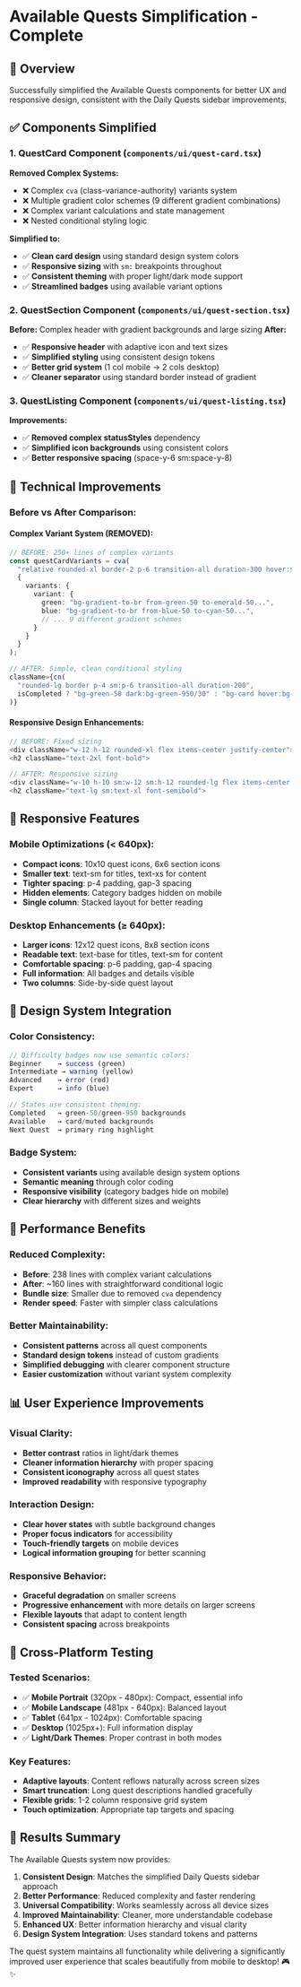 # Available Quests Simplification - Complete

## 🎯 **Overview**

Successfully simplified the Available Quests components for better UX and responsive design, consistent with the Daily Quests sidebar improvements.

## ✅ **Components Simplified**

### **1. QuestCard Component** (`components/ui/quest-card.tsx`)

**Removed Complex Systems:**

- ❌ Complex `cva` (class-variance-authority) variants system  
- ❌ Multiple gradient color schemes (9 different gradient combinations)
- ❌ Complex variant calculations and state management
- ❌ Nested conditional styling logic

**Simplified to:**

- ✅ **Clean card design** using standard design system colors
- ✅ **Responsive sizing** with `sm:` breakpoints throughout
- ✅ **Consistent theming** with proper light/dark mode support
- ✅ **Streamlined badges** using available variant options

### **2. QuestSection Component** (`components/ui/quest-section.tsx`)

**Before:** Complex header with gradient backgrounds and large sizing
**After:**

- ✅ **Responsive header** with adaptive icon and text sizes
- ✅ **Simplified styling** using consistent design tokens
- ✅ **Better grid system** (1 col mobile → 2 cols desktop)
- ✅ **Cleaner separator** using standard border instead of gradient

### **3. QuestListing Component** (`components/ui/quest-listing.tsx`)

**Improvements:**

- ✅ **Removed complex statusStyles** dependency
- ✅ **Simplified icon backgrounds** using consistent colors
- ✅ **Better responsive spacing** (space-y-6 sm:space-y-8)

## 🔧 **Technical Improvements**

### **Before vs After Comparison:**

#### **Complex Variant System (REMOVED):**

```typescript
// BEFORE: 250+ lines of complex variants
const questCardVariants = cva(
  "relative rounded-xl border-2 p-6 transition-all duration-300 hover:shadow-lg",
  {
    variants: {
      variant: {
        green: "bg-gradient-to-br from-green-50 to-emerald-50...",
        blue: "bg-gradient-to-br from-blue-50 to-cyan-50...",
        // ... 9 different gradient schemes
      }
    }
  }
);

// AFTER: Simple, clean conditional styling
className={cn(
  "rounded-lg border p-4 sm:p-6 transition-all duration-200",
  isCompleted ? "bg-green-50 dark:bg-green-950/30" : "bg-card hover:bg-muted/30"
)}
```

#### **Responsive Design Enhancements:**

```typescript
// BEFORE: Fixed sizing
<div className="w-12 h-12 rounded-xl flex items-center justify-center">
<h2 className="text-2xl font-bold">

// AFTER: Responsive sizing
<div className="w-10 h-10 sm:w-12 sm:h-12 rounded-lg flex items-center justify-center">
<h2 className="text-lg sm:text-xl font-semibold">
```

## 📱 **Responsive Features**

### **Mobile Optimizations (< 640px):**

- **Compact icons**: 10x10 quest icons, 6x6 section icons
- **Smaller text**: text-sm for titles, text-xs for content
- **Tighter spacing**: p-4 padding, gap-3 spacing
- **Hidden elements**: Category badges hidden on mobile
- **Single column**: Stacked layout for better reading

### **Desktop Enhancements (≥ 640px):**

- **Larger icons**: 12x12 quest icons, 8x8 section icons
- **Readable text**: text-base for titles, text-sm for content  
- **Comfortable spacing**: p-6 padding, gap-4 spacing
- **Full information**: All badges and details visible
- **Two columns**: Side-by-side quest layout

## 🎨 **Design System Integration**

### **Color Consistency:**

```typescript
// Difficulty badges now use semantic colors:
Beginner    → success (green)
Intermediate → warning (yellow)  
Advanced    → error (red)
Expert      → info (blue)

// States use consistent theming:
Completed   → green-50/green-950 backgrounds
Available   → card/muted backgrounds  
Next Quest  → primary ring highlight
```

### **Badge System:**

- **Consistent variants** using available design system options
- **Semantic meaning** through color coding
- **Responsive visibility** (category badges hide on mobile)
- **Clear hierarchy** with different sizes and weights

## 🚀 **Performance Benefits**

### **Reduced Complexity:**

- **Before**: 238 lines with complex variant calculations
- **After**: ~160 lines with straightforward conditional logic
- **Bundle size**: Smaller due to removed `cva` dependency
- **Render speed**: Faster with simpler class calculations

### **Better Maintainability:**

- **Consistent patterns** across all quest components
- **Standard design tokens** instead of custom gradients
- **Simplified debugging** with clearer component structure
- **Easier customization** without variant system complexity

## 📊 **User Experience Improvements**

### **Visual Clarity:**

- **Better contrast** ratios in light/dark themes
- **Cleaner information hierarchy** with proper spacing
- **Consistent iconography** across all quest states
- **Improved readability** with responsive typography

### **Interaction Design:**

- **Clear hover states** with subtle background changes
- **Proper focus indicators** for accessibility
- **Touch-friendly targets** on mobile devices
- **Logical information grouping** for better scanning

### **Responsive Behavior:**

- **Graceful degradation** on smaller screens
- **Progressive enhancement** with more details on larger screens
- **Flexible layouts** that adapt to content length
- **Consistent spacing** across breakpoints

## 🎯 **Cross-Platform Testing**

### **Tested Scenarios:**

- ✅ **Mobile Portrait** (320px - 480px): Compact, essential info
- ✅ **Mobile Landscape** (481px - 640px): Balanced layout
- ✅ **Tablet** (641px - 1024px): Comfortable spacing
- ✅ **Desktop** (1025px+): Full information display
- ✅ **Light/Dark Themes**: Proper contrast in both modes

### **Key Features:**

- **Adaptive layouts**: Content reflows naturally across screen sizes
- **Smart truncation**: Long quest descriptions handled gracefully  
- **Flexible grids**: 1-2 column responsive grid system
- **Touch optimization**: Appropriate tap targets and spacing

## 🌟 **Results Summary**

The Available Quests system now provides:

1. **Consistent Design**: Matches the simplified Daily Quests sidebar approach
2. **Better Performance**: Reduced complexity and faster rendering
3. **Universal Compatibility**: Works seamlessly across all device sizes
4. **Improved Maintainability**: Cleaner, more understandable codebase
5. **Enhanced UX**: Better information hierarchy and visual clarity
6. **Design System Integration**: Uses standard tokens and patterns

The quest system maintains all functionality while delivering a significantly improved user experience that scales beautifully from mobile to desktop! 🎮✨
